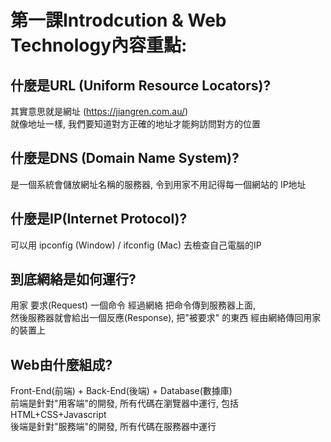 # 第一課Introdcution & Web Technology內容重點:

## 什麼是URL (Uniform Resource Locators)?
  其實意思就是網址 (https://jiangren.com.au/)  
  就像地址一樣, 我們要知道對方正確的地址才能夠訪問對方的位置
  
## 什麼是DNS (Domain Name System)?
  是一個系統會儲放網址名稱的服務器, 令到用家不用記得每一個網站的 IP地址

## 什麼是IP(Internet Protocol)?
  可以用 ipconfig (Window) / ifconfig (Mac) 去檢查自己電腦的IP
  
## 到底網絡是如何運行?
  用家 要求(Request) 一個命令 經過網絡 把命令傳到服務器上面,  
  然後服務器就會給出一個反應(Response), 把"被要求" 的東西 經由網絡傳回用家的裝置上
  
## Web由什麼組成?
  Front-End(前端) + Back-End(後端) + Database(數據庫)  
  前端是針對"用客端"的開發, 所有代碼在瀏覽器中運行, 包括HTML+CSS+Javascript  
  後端是針對"服務端"的開發, 所有代碼在服務器中運行
  
  
